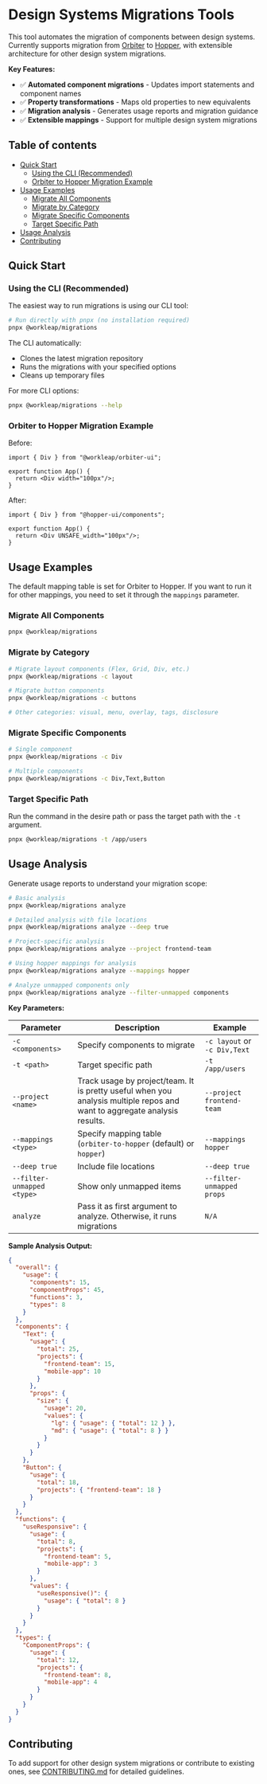 # Design Systems Migrations Tools <!-- omit in toc -->

This tool automates the migration of components between design systems. Currently supports migration from [Orbiter](https://github.com/workleap/wl-orbiter) to [Hopper](https://github.com/workleap/wl-hopper), with extensible architecture for other design system migrations.

**Key Features:**

- ✅ **Automated component migrations** - Updates import statements and component names
- ✅ **Property transformations** - Maps old properties to new equivalents
- ✅ **Migration analysis** - Generates usage reports and migration guidance
- ✅ **Extensible mappings** - Support for multiple design system migrations

## Table of contents <!-- omit in toc -->

- [Quick Start](#quick-start)
  - [Using the CLI (Recommended)](#using-the-cli-recommended)
  - [Orbiter to Hopper Migration Example](#orbiter-to-hopper-migration-example)
- [Usage Examples](#usage-examples)
  - [Migrate All Components](#migrate-all-components)
  - [Migrate by Category](#migrate-by-category)
  - [Migrate Specific Components](#migrate-specific-components)
  - [Target Specific Path](#target-specific-path)
- [Usage Analysis](#usage-analysis)
- [Contributing](#contributing)

## Quick Start

### Using the CLI (Recommended)

The easiest way to run migrations is using our CLI tool:

```bash
# Run directly with pnpx (no installation required)
pnpx @workleap/migrations
```

The CLI automatically:

- Clones the latest migration repository
- Runs the migrations with your specified options
- Cleans up temporary files

For more CLI options:

```bash
pnpx @workleap/migrations --help
```

### Orbiter to Hopper Migration Example

Before:

```tsx
import { Div } from "@workleap/orbiter-ui";

export function App() {
  return <Div width="100px"/>;
}
```

After:

```tsx
import { Div } from "@hopper-ui/components";

export function App() {
  return <Div UNSAFE_width="100px"/>;
}
```

## Usage Examples

The default mapping table is set for Orbiter to Hopper. If you want to run it for other mappings, you need to set it through the `mappings` parameter.  

### Migrate All Components

```bash
pnpx @workleap/migrations
```

### Migrate by Category

```bash
# Migrate layout components (Flex, Grid, Div, etc.)
pnpx @workleap/migrations -c layout

# Migrate button components
pnpx @workleap/migrations -c buttons

# Other categories: visual, menu, overlay, tags, disclosure
```

### Migrate Specific Components

```bash
# Single component
pnpx @workleap/migrations -c Div

# Multiple components
pnpx @workleap/migrations -c Div,Text,Button
```

### Target Specific Path

Run the command in the desire path or pass the target path with the `-t` argument.

```bash
pnpx @workleap/migrations -t /app/users
```

## Usage Analysis

Generate usage reports to understand your migration scope:

```bash
# Basic analysis
pnpx @workleap/migrations analyze 

# Detailed analysis with file locations
pnpx @workleap/migrations analyze --deep true

# Project-specific analysis
pnpx @workleap/migrations analyze --project frontend-team

# Using hopper mappings for analysis
pnpx @workleap/migrations analyze --mappings hopper

# Analyze unmapped components only
pnpx @workleap/migrations analyze --filter-unmapped components
```

**Key Parameters:**

| Parameter | Description | Example |
|-----------|-------------|---------|
| `-c <components>` | Specify components to migrate | `-c layout` or `-c Div,Text` |
| `-t <path>` | Target specific path | `-t /app/users` |
| `--project <name>` | Track usage by project/team. It is pretty useful when you analysis multiple repos and want to aggregate analysis results. | `--project frontend-team` |
| `--mappings <type>` | Specify mapping table (`orbiter-to-hopper` (default) or `hopper`) | `--mappings hopper` |
| `--deep true` | Include file locations | `--deep true` |
| `--filter-unmapped <type>` | Show only unmapped items | `--filter-unmapped props` |
| `analyze` | Pass it as first argument to analyze. Otherwise, it runs migrations | `N/A` |

**Sample Analysis Output:**

```json
{
  "overall": {
    "usage": {
      "components": 15,
      "componentProps": 45,
      "functions": 3,
      "types": 8
    }
  },
  "components": {
    "Text": {
      "usage": {
        "total": 25,
        "projects": {
          "frontend-team": 15,
          "mobile-app": 10
        }
      },
      "props": {
        "size": {
          "usage": 20,
          "values": {
            "lg": { "usage": { "total": 12 } },
            "md": { "usage": { "total": 8 } }
          }
        }
      }
    },
    "Button": {
      "usage": {
        "total": 18,
        "projects": { "frontend-team": 18 }
      }
    }
  },
  "functions": {
    "useResponsive": {
      "usage": {
        "total": 8,
        "projects": {
          "frontend-team": 5,
          "mobile-app": 3
        }
      },
      "values": {
        "useResponsive()": {
          "usage": { "total": 8 }
        }
      }
    }
  },
  "types": {
    "ComponentProps": {
      "usage": {
        "total": 12,
        "projects": {
          "frontend-team": 8,
          "mobile-app": 4
        }
      }
    }
  }
}
```

## Contributing

To add support for other design system migrations or contribute to existing ones, see [CONTRIBUTING.md](CONTRIBUTING.md) for detailed guidelines.
